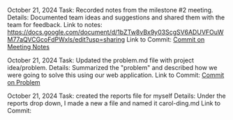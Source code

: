 October 21, 2024
Task: Recorded notes from the milestone #2 meeting.
Details: Documented team ideas and suggestions and shared them with the team for feedback. Link to notes: https://docs.google.com/document/d/1bZTw8vBx9y03ScgSV6ADUVFOuWM77aQVCGcoFdPWxls/edit?usp=sharing
Link to Commit: [Commit on Meeting Notes](https://github.com/addie-p/Team20-Project/commit/d8c865aae7c3abdd87580c7bb51bd8a8d1eee5d6)


October 21, 2024
Task: Updated the problem.md file with project idea/problem.
Details: Summarized the "problem" and described how we were going to solve this using our web application.
Link to Commit: [Commit on Problem](https://github.com/addie-p/Team20-Project/commit/d8c865aae7c3abdd87580c7bb51bd8a8d1eee5d6)

October 21, 2024
Task: created the reports file for myself
Details: Under the reports drop down, I made a new a file and named it carol-ding.md
Link to Commit: 
